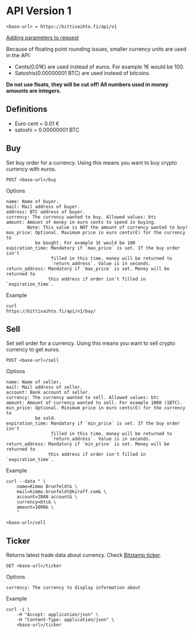 API Version 1
=============

    <base-url> = https://bittivaihto.fi/api/v1

[Adding parameters to request](http://stackoverflow.com/a/14551219)

Because of floating point rounding issues, smaller currency units are used
in the API:

* Cents(0.01€) are used instead of euros. For example 1€ would be 100.
* Satoshis(0.00000001 BTC) are used instead of bitcoins.

**Do not use floats, they will be cut off! All numbers used in money amounts are integers.**

Definitions
-----------

* Euro cent = 0.01 €
* satoshi = 0.00000001 BTC

Buy
---

Set buy order for a currency. Using this means you want to buy crypto currency
with euros.

    POST <base-url>/buy

Options

    name: Name of buyer.
    mail: Mail address of buyer.
    address: BTC address of buyer.
    currency: The currency wanted to buy. Allowed values: btc
    amount: Amount of money in euro cents to spend in buying.
            Note: This value is NOT the amount of currency wanted to buy!
    max_price: Optional. Maximum price in euro cents(€) for the currency to
               be bought. For example 1€ would be 100
    expiration_time: Mandatory if `max_price` is set. If the buy order isn't
                     filled in this time, money will be returned to
                     `return_address`. Value is in seconds.
    return_address: Mandatory if `max_price` is set. Money will be returned to
                    this address if order isn't filled in `expiration_time`.


Example

    curl
    https://bittivaihto.fi/api/v1/buy/


Sell
---

Set sell order for a currency. Using this means you want to sell crypto currency
to get euros.

    POST <base-url>/sell

Options

    name: Name of seller.
    mail: Mail address of seller.
    account: Bank account of seller.
    currency: The currency wanted to sell. Allowed values: btc
    amount: Amount of currency wanted to sell. For example 1000 (1BTC).
    min_price: Optional. Minimum price in euro cents(€) for the currency to
               be sold.
    expiration_time: Mandatory if `min_price` is set. If the buy order isn't
                     filled in this time, money will be returned to
                     `return_address`. Value is in seconds.
    return_address: Mandatory if `min_price` is set. Money will be returned to
                    this address if order isn't filled in `expiration_time`.


Example

    curl --data " \
        name=Kimmo Brunfeldt& \
        mail=kimmo.brunfeldt@kiraff.com& \
        account=IBAN account& \
        currency=btc& \
        amount=1000& \
        "

    <base-url>/sell

Ticker
------

Returns latest trade data about currency.
Check [Bitstamp ticker](https://www.bitstamp.net/api/ticker/).

    GET <base-url>/ticker

Options

    currency: The currency to display information about

Example


    curl -i \
        -H "Accept: application/json" \
        -H "Content-Type: application/json" \
        <base-url>/ticker


